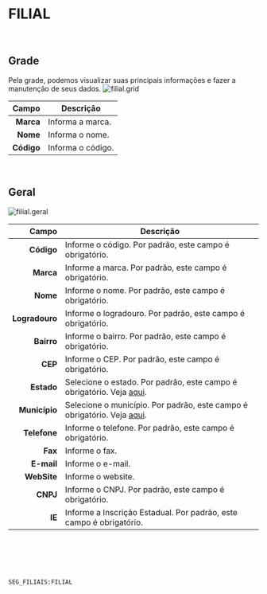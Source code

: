 # FILIAL
<br>

## Grade
Pela grade, podemos visualizar suas principais informações e fazer a manutenção de seus dados.
![filial.grid](https://raw.githubusercontent.com/netforcews/docs-siscom/master/geral/imagens/filial.grid.png)

Campo | Descrição
--:|---
**Marca** | Informa a marca.
**Nome** | Informa o nome.
**Código** | Informa o código.
<br>

## Geral
![filial.geral](https://raw.githubusercontent.com/netforcews/docs-siscom/master/geral/imagens/filial.geral.png)

Campo | Descrição
--:|---
**Código** | Informe o código. Por padrão, este campo é obrigatório.
**Marca** | Informe a marca. Por padrão, este campo é obrigatório.
**Nome** | Informe o nome. Por padrão, este campo é obrigatório.
**Logradouro** | Informe o logradouro. Por padrão, este campo é obrigatório.
**Bairro** | Informe o bairro. Por padrão, este campo é obrigatório.
**CEP** | Informe o CEP. Por padrão, este campo é obrigatório.
**Estado** | Selecione o estado. Por padrão, este campo é obrigatório. Veja [aqui](/cadastros/estado.md).
**Município** | Selecione o município. Por padrão, este campo é obrigatório. Veja [aqui](/geral/municipio.md).
**Telefone** | Informe o telefone. Por padrão, este campo é obrigatório.
**Fax** | Informe o fax.
**E-mail** | Informe o e-mail.
**WebSite** | Informe o website.
**CNPJ** | Informe o CNPJ. Por padrão, este campo é obrigatório.
**IE** | Informe a Inscrição Estadual. Por padrão, este campo é obrigatório.
<br>
<br>
<br>
<br>

```SEG_FILIAIS:FILIAL```
